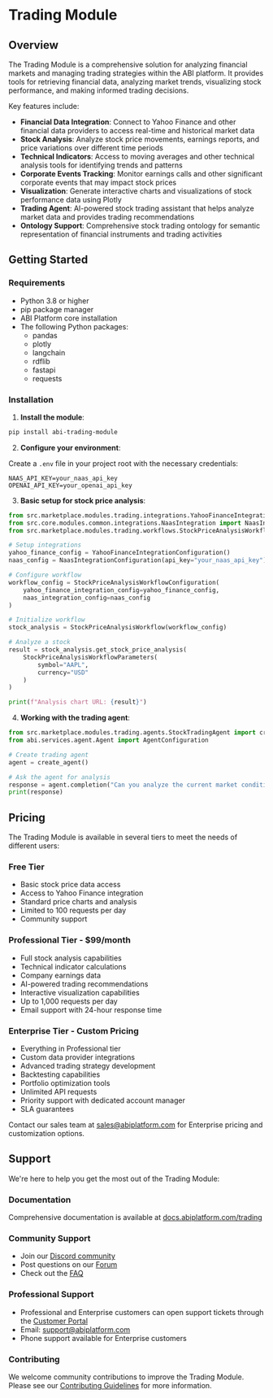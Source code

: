 # Trading Module

## Overview

The Trading Module is a comprehensive solution for analyzing financial markets and managing trading strategies within the ABI platform. It provides tools for retrieving financial data, analyzing market trends, visualizing stock performance, and making informed trading decisions.

Key features include:

- **Financial Data Integration**: Connect to Yahoo Finance and other financial data providers to access real-time and historical market data
- **Stock Analysis**: Analyze stock price movements, earnings reports, and price variations over different time periods
- **Technical Indicators**: Access to moving averages and other technical analysis tools for identifying trends and patterns
- **Corporate Events Tracking**: Monitor earnings calls and other significant corporate events that may impact stock prices
- **Visualization**: Generate interactive charts and visualizations of stock performance data using Plotly
- **Trading Agent**: AI-powered stock trading assistant that helps analyze market data and provides trading recommendations
- **Ontology Support**: Comprehensive stock trading ontology for semantic representation of financial instruments and trading activities

## Getting Started

### Requirements

- Python 3.8 or higher
- pip package manager
- ABI Platform core installation
- The following Python packages:
  - pandas
  - plotly
  - langchain
  - rdflib
  - fastapi
  - requests

### Installation

1. **Install the module**:

```bash
pip install abi-trading-module
```

2. **Configure your environment**:

Create a `.env` file in your project root with the necessary credentials:

```
NAAS_API_KEY=your_naas_api_key
OPENAI_API_KEY=your_openai_api_key
```

3. **Basic setup for stock price analysis**:

```python
from src.marketplace.modules.trading.integrations.YahooFinanceIntegration import YahooFinanceIntegration, YahooFinanceIntegrationConfiguration
from src.core.modules.common.integrations.NaasIntegration import NaasIntegration, NaasIntegrationConfiguration
from src.marketplace.modules.trading.workflows.StockPriceAnalysisWorkflow import StockPriceAnalysisWorkflow, StockPriceAnalysisWorkflowConfiguration, StockPriceAnalysisWorkflowParameters

# Setup integrations
yahoo_finance_config = YahooFinanceIntegrationConfiguration()
naas_config = NaasIntegrationConfiguration(api_key="your_naas_api_key")

# Configure workflow
workflow_config = StockPriceAnalysisWorkflowConfiguration(
    yahoo_finance_integration_config=yahoo_finance_config,
    naas_integration_config=naas_config
)

# Initialize workflow
stock_analysis = StockPriceAnalysisWorkflow(workflow_config)

# Analyze a stock
result = stock_analysis.get_stock_price_analysis(
    StockPriceAnalysisWorkflowParameters(
        symbol="AAPL",
        currency="USD"
    )
)

print(f"Analysis chart URL: {result}")
```

4. **Working with the trading agent**:

```python
from src.marketplace.modules.trading.agents.StockTradingAgent import create_agent
from abi.services.agent.Agent import AgentConfiguration

# Create trading agent
agent = create_agent()

# Ask the agent for analysis
response = agent.completion("Can you analyze the current market conditions for Apple?")
print(response)
```

## Pricing

The Trading Module is available in several tiers to meet the needs of different users:

### Free Tier
- Basic stock price data access
- Access to Yahoo Finance integration
- Standard price charts and analysis
- Limited to 100 requests per day
- Community support

### Professional Tier - $99/month
- Full stock analysis capabilities
- Technical indicator calculations
- Company earnings data
- AI-powered trading recommendations
- Interactive visualization capabilities
- Up to 1,000 requests per day
- Email support with 24-hour response time

### Enterprise Tier - Custom Pricing
- Everything in Professional tier
- Custom data provider integrations
- Advanced trading strategy development
- Backtesting capabilities
- Portfolio optimization tools
- Unlimited API requests
- Priority support with dedicated account manager
- SLA guarantees

Contact our sales team at sales@abiplatform.com for Enterprise pricing and customization options.

## Support

We're here to help you get the most out of the Trading Module:

### Documentation
Comprehensive documentation is available at [docs.abiplatform.com/trading](https://docs.abiplatform.com/trading)

### Community Support
- Join our [Discord community](https://discord.gg/abitrading)
- Post questions on our [Forum](https://forum.abiplatform.com)
- Check out the [FAQ](https://docs.abiplatform.com/trading/faq)

### Professional Support
- Professional and Enterprise customers can open support tickets through the [Customer Portal](https://support.abiplatform.com)
- Email: support@abiplatform.com
- Phone support available for Enterprise customers

### Contributing
We welcome community contributions to improve the Trading Module. Please see our [Contributing Guidelines](https://github.com/abiplatform/trading-module/CONTRIBUTING.md) for more information.
